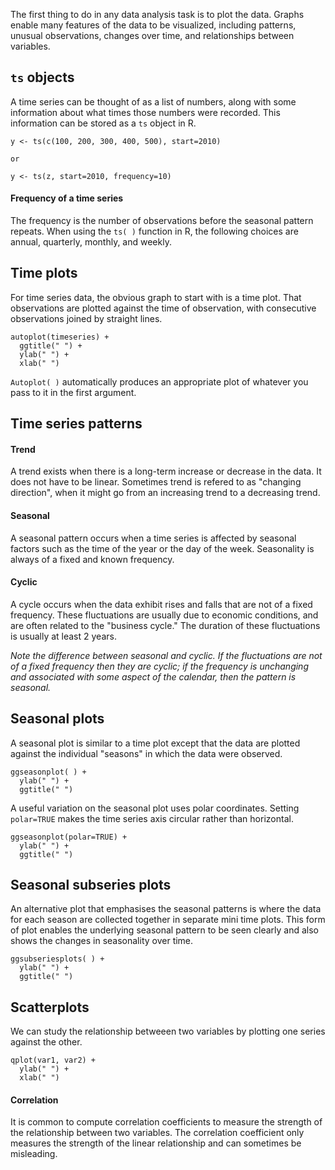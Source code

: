 The first thing to do in any data analysis task is to plot the data. Graphs enable many features of the data to be visualized,
including patterns, unusual observations, changes over time, and relationships between variables.

## ```ts``` objects
A time series can be thought of as a list of numbers, along with some information about what times those numbers were
recorded. This information can be stored as a ```ts``` object in R.
```
y <- ts(c(100, 200, 300, 400, 500), start=2010)

or

y <- ts(z, start=2010, frequency=10)
```
#### Frequency of a time series
The frequency is the number of observations before the seasonal pattern repeats. When using the ```ts( )``` function in R, the
following choices are annual, quarterly, monthly, and weekly.

## Time plots
For time series data, the obvious graph to start with is a time plot. That observations are plotted against the time of observation,
with consecutive observations joined by straight lines.
```
autoplot(timeseries) +
  ggtitle(" ") +
  ylab(" ") +
  xlab(" ")
```
```Autoplot( )``` automatically produces an appropriate plot of whatever you pass to it in the first argument.

## Time series patterns
#### Trend
A trend exists when there is a long-term increase or decrease in the data. It does not have to be linear. Sometimes trend is
refered to as "changing direction", when it might go from an increasing trend to a decreasing trend.
#### Seasonal
A seasonal pattern occurs when a time series is affected by seasonal factors such as the time of the year or the day of the
week. Seasonality is always of a fixed and known frequency.
#### Cyclic
A cycle occurs when the data exhibit rises and falls that are not of a fixed frequency. These fluctuations are usually due
to economic conditions, and are often related to the "business cycle." The duration of these fluctuations is usually at least
2 years.

*Note the difference between seasonal and cyclic. If the fluctuations are not of a fixed frequency then they are cyclic; if the
frequency is unchanging and associated with some aspect of the calendar, then the pattern is seasonal.*

## Seasonal plots
A seasonal plot is similar to a time plot except that the data are plotted against the individual "seasons" in which the data
were observed.
```
ggseasonplot( ) +
  ylab(" ") +
  ggtitle(" ")
```
A useful variation on the seasonal plot uses polar coordinates. Setting ```polar=TRUE``` makes the time series axis circular
rather than horizontal.
```
ggseasonplot(polar=TRUE) +
  ylab(" ") +
  ggtitle(" ")
```
## Seasonal subseries plots
An alternative plot that emphasises the seasonal patterns is where the data for each season are collected together in separate
mini time plots. This form of plot enables the underlying seasonal pattern to be seen clearly and also shows the changes in
seasonality over time.
```
ggsubseriesplots( ) +
  ylab(" ") +
  ggtitle(" ")
```
## Scatterplots
We can study the relationship betweeen two variables by plotting one series against the other.
```
qplot(var1, var2) +
  ylab(" ") +
  xlab(" ")
```
#### Correlation
It is common to compute correlation coefficients to measure the strength of the relationship between two variables. The
correlation coefficient only measures the strength of the linear relationship and can sometimes be misleading.
